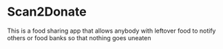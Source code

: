 # Scan2Donate
This is a food sharing app that allows anybody with leftover food to notify others or food banks so that nothing goes uneaten
